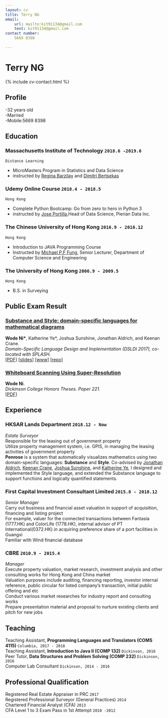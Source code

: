 ```yaml
---
layout: cv
title: Terry NG
email: 
    url: mailto:kit91134@gmail.com
    text: kit91134@gmail.com
contact number:
    5669 8398
    
---
```

# Terry __NG__

<!--
include contact information from the front matter
Supported arguments:
    - homepage: url, text
    - phone
    - email
-->
{% include cv-contact.html %}
## Profile
-32 years old<br>
-Married<br>
-Mobile:5669 8398<br>

## Education

### __Massachusetts Institute of Technology__ `2018.6 -2019.6`
```
Distance Learning
```
- MicroMasters Program in Statistics and Data Science
- instructed by [Regina Barzilay](http://people.csail.mit.edu/regina/) and [Dimitri Bertsekas](http://www.mit.edu/~dimitrib/home.html)

### __Udemy Online Course__ `2018.4 - 2018.5`
```
Hong Kong
```
- Complete Python Bootcamp: Go from zero to hero in Python 3
- instructed by [Jose Portilla](https://www.udemy.com/user/joseportilla/),Head of Data Science, Pierian Data Inc. 

### __The Chinese University of Hong Kong__ `2016.9 - 2016.12`
```
Hong Kong
```
- Introduction to JAVA Programming Course
- Instructed by [Michael P.F Fung](http://www.cse.cuhk.edu.hk/~pffung/), Senior Lecturer, Department of Computer Science and Engineering

### __The University of Hong Kong__ `2006.9 - 2009.5`
```
Hong Kong
```
- B.S. in Surveying

## Public Exam Result

### [__Substance and Style: domain-specific languages for mathematical diagrams__](https://2017.splashcon.org/event/dsldi-2017-substance-and-style-domain-specific-languages-for-mathematical-diagrams)
__Wode Ni\*__, Katherine Ye\*, Joshua Sunshine, Jonathan Aldrich, and Keenan Crane.<br>  _Domain-Specific Language Design and Implementation (DSLDI 2017),  co-located with SPLASH._ <br>
[[PDF](assets/dsldi.pdf)]
[[slides](assets/dsldi-presentation.pdf)]
[[www](http://penrose.ink)]
[[repo](https://github.com/penrose/penrose)]

### [__Whiteboard Scanning Using Super-Resolution__](http://scholar.dickinson.edu/student_honors/221/)
__Wode Ni__.<br> _Dickinson College Honors Theses. Paper 221._<br>
[[PDF](assets/superres.pdf)]

## Experience

### __HKSAR Lands Department__  `2018.12 - Now`
_Estate Surveyor_<br>
Responsible for the leasing out of government property<br>
Utilize property management system, i.e. GPIS, in managing the leasing activities of government property<br>
__Penrose__ is a system that automatically visualizes mathematics using two domain-specific languages: __Substance__ and __Style__. Co-advised by [Jonathan Aldrich](https://www.cs.cmu.edu/~./aldrich/), [Keenan Crane](https://www.cs.cmu.edu/~kmcrane/), [Joshua Sunshine](http://www.cs.cmu.edu/~jssunshi/), and [Katherine Ye](https://www.cs.cmu.edu/~kqy/), I designed and implemented the Style language, and extended the Substance language to support functions and logically quantified statements.

### __First Capital Investment Consultant Limited__ `2015.8 - 2018.12`
_Senior Manager_<br>
Carry out business and financial asset valuation in support of acquisition, financing and listing project<br>
For example, valuer for the connected transactions between Fantasia (1777.HK) and ColorLife (1778.HK), internal advisor of PT International(0372.HK) in acquiring preference share of a port facilities in Guangxi<br>
Familiar with Wind financial database<br>


### __CBRE__ `2010.9 - 2015.4`
_Manager_<br>
Execute property valuation, market research, investment analysis and other consulting works for Hong Kong and China market <br>
Valuation purposes include auditing, financing reporting, investor internal reference, public circular for listed company’s transaction, initial public offering and etc<br>
Conduct various market researches for industry report and consulting works<br>
Prepare presentation material and proposal to nurture existing clients and pitch for new jobs<br>


## Teaching

Teaching Assistant, __Programming Languages and Translators (COMS 4115)__ `Columbia, 2017 - 2018` <br>
Teaching Assistant, __Introduction to Java II (COMP 132)__ `Dickinson, 2016` <br>
Peer Tutor, __Data Structures and Problem Solving (COMP 232)__ `Dickinson, 2016` <br>
Computer Lab Consultant `Dickinson, 2014 - 2016` <br>


## Professional Qualification

Registered Real Estate Appraiser in PRC `2017` <br>
Registered Professional Surveyor (General Practices) `2014` <br>
Chartered Financial Analyst (CFA) `2013` <br>
CFA Level 1 to 3 Exam Pass in 1st Attempt `2010 -2012` <br>



<!-- ### Footer

Last updated: May 2013 -->
